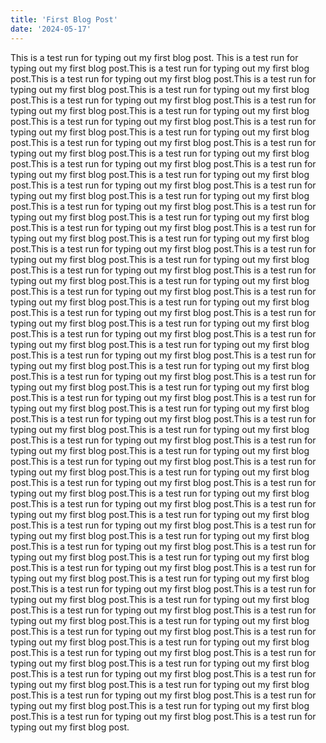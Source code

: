 ```yaml
---
title: 'First Blog Post'
date: '2024-05-17'
---
```


This is a test run for typing out my first blog post.
This is a test run for typing out my first blog post.This is a test run for typing out my first blog post.This is a test run for typing out my first blog post.This is a test run for typing out my first blog post.This is a test run for typing out my first blog post.This is a test run for typing out my first blog post.This is a test run for typing out my first blog post.This is a test run for typing out my first blog post.This is a test run for typing out my first blog post.This is a test run for typing out my first blog post.This is a test run for typing out my first blog post.This is a test run for typing out my first blog post.This is a test run for typing out my first blog post.This is a test run for typing out my first blog post.This is a test run for typing out my first blog post.This is a test run for typing out my first blog post.This is a test run for typing out my first blog post.This is a test run for typing out my first blog post.This is a test run for typing out my first blog post.This is a test run for typing out my first blog post.This is a test run for typing out my first blog post.This is a test run for typing out my first blog post.This is a test run for typing out my first blog post.This is a test run for typing out my first blog post.This is a test run for typing out my first blog post.This is a test run for typing out my first blog post.This is a test run for typing out my first blog post.This is a test run for typing out my first blog post.This is a test run for typing out my first blog post.This is a test run for typing out my first blog post.This is a test run for typing out my first blog post.This is a test run for typing out my first blog post.This is a test run for typing out my first blog post.This is a test run for typing out my first blog post.This is a test run for typing out my first blog post.This is a test run for typing out my first blog post.This is a test run for typing out my first blog post.This is a test run for typing out my first blog post.This is a test run for typing out my first blog post.This is a test run for typing out my first blog post.This is a test run for typing out my first blog post.This is a test run for typing out my first blog post.This is a test run for typing out my first blog post.This is a test run for typing out my first blog post.This is a test run for typing out my first blog post.This is a test run for typing out my first blog post.This is a test run for typing out my first blog post.This is a test run for typing out my first blog post.This is a test run for typing out my first blog post.This is a test run for typing out my first blog post.This is a test run for typing out my first blog post.This is a test run for typing out my first blog post.This is a test run for typing out my first blog post.This is a test run for typing out my first blog post.This is a test run for typing out my first blog post.This is a test run for typing out my first blog post.This is a test run for typing out my first blog post.This is a test run for typing out my first blog post.This is a test run for typing out my first blog post.This is a test run for typing out my first blog post.This is a test run for typing out my first blog post.This is a test run for typing out my first blog post.This is a test run for typing out my first blog post.This is a test run for typing out my first blog post.This is a test run for typing out my first blog post.This is a test run for typing out my first blog post.This is a test run for typing out my first blog post.This is a test run for typing out my first blog post.This is a test run for typing out my first blog post.This is a test run for typing out my first blog post.This is a test run for typing out my first blog post.This is a test run for typing out my first blog post.This is a test run for typing out my first blog post.This is a test run for typing out my first blog post.This is a test run for typing out my first blog post.This is a test run for typing out my first blog post.This is a test run for typing out my first blog post.This is a test run for typing out my first blog post.This is a test run for typing out my first blog post.This is a test run for typing out my first blog post.This is a test run for typing out my first blog post.This is a test run for typing out my first blog post.This is a test run for typing out my first blog post.This is a test run for typing out my first blog post.This is a test run for typing out my first blog post.This is a test run for typing out my first blog post.This is a test run for typing out my first blog post.This is a test run for typing out my first blog post.This is a test run for typing out my first blog post.This is a test run for typing out my first blog post.This is a test run for typing out my first blog post.This is a test run for typing out my first blog post.This is a test run for typing out my first blog post.This is a test run for typing out my first blog post.